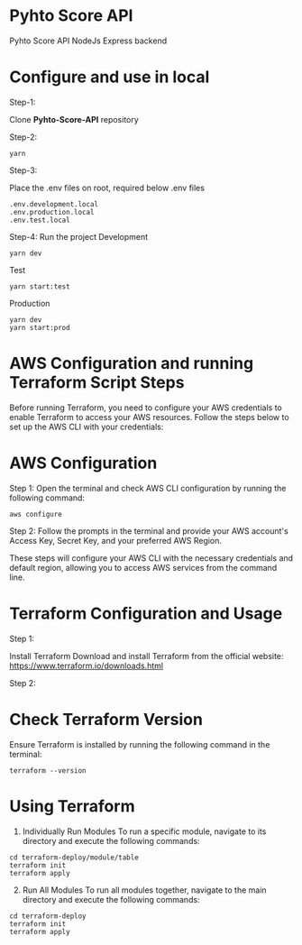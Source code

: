 # Pyhto Score API

Pyhto Score API NodeJs Express backend

# Configure and use in local

Step-1:

Clone <b>Pyhto-Score-API</b> repository

Step-2:

```
yarn
```

Step-3:

Place the .env files on root, required below .env files

```
.env.development.local
.env.production.local
.env.test.local
```

Step-4:
Run the project
Development

```
yarn dev
```

Test

```
yarn start:test
```

Production

```
yarn dev
yarn start:prod
```
# AWS Configuration and running Terraform Script Steps

Before running Terraform, you need to configure your AWS credentials to enable Terraform to access your AWS resources. Follow the steps below to set up the AWS CLI with your credentials:

# AWS Configuration

Step 1: Open the terminal and check AWS CLI configuration by running the following command:

```
aws configure
```

Step 2: Follow the prompts in the terminal and provide your AWS account's Access Key, Secret Key, and your preferred AWS Region.

These steps will configure your AWS CLI with the necessary credentials and default region, allowing you to access AWS services from the command line.


# Terraform Configuration and Usage
Step 1:

Install Terraform
Download and install Terraform from the official website: https://www.terraform.io/downloads.html

Step 2:

# Check Terraform Version
Ensure Terraform is installed by running the following command in the terminal:

```
terraform --version
```
# Using Terraform
1. Individually Run Modules
To run a specific module, navigate to its directory and execute the following commands:

```
cd terraform-deploy/module/table
terraform init
terraform apply

```
2. Run All Modules
To run all modules together, navigate to the main directory and execute the following commands:

```
cd terraform-deploy
terraform init
terraform apply
```



